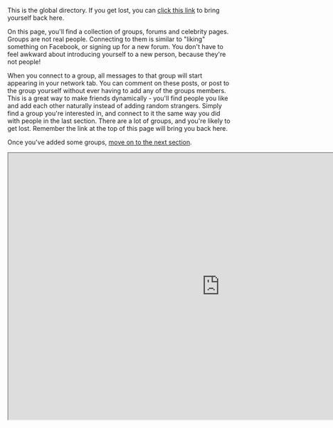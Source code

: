 This is the global directory.  If you get lost, you can <a href = "help/Quick-Start-groupsandpages">click this link</a> to bring yourself back here.

On this page, you'll find a collection of groups, forums and celebrity pages.  Groups are not real people.  Connecting to them is similar to "liking" something on Facebook, or signing up for a new forum.  You don't have to feel awkward about introducing yourself to a new person, because they're not people!

When you connect to a group, all messages to that group will start appearing in your network tab.  You can comment on these posts, or post to the group yourself without ever having to add any of the groups members.  This is a great way to make friends dynamically - you'll find people you like and add each other naturally instead of adding random strangers.  Simply find a group you're interested in, and connect to it the same way you did with people in the last section.  There are a lot of groups, and you're likely to get lost.  Remember the link at the top of this page will bring you back here.

Once you've added some groups, <a href="help/Quick-Start-andfinally">move on to the next section</a>.

<iframe src="http://dir.friendica.com/directory/forum" width="950" height="600"></iframe>


